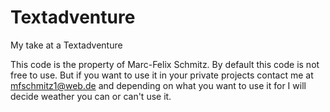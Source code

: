# Textadventure
My take at a Textadventure

This code is the property of Marc-Felix Schmitz. By default this code is not free to use. But if you want to use it in your private projects contact me at mfschmitz1@web.de and depending on what you want to use it for I will decide weather you can or can't use it.
